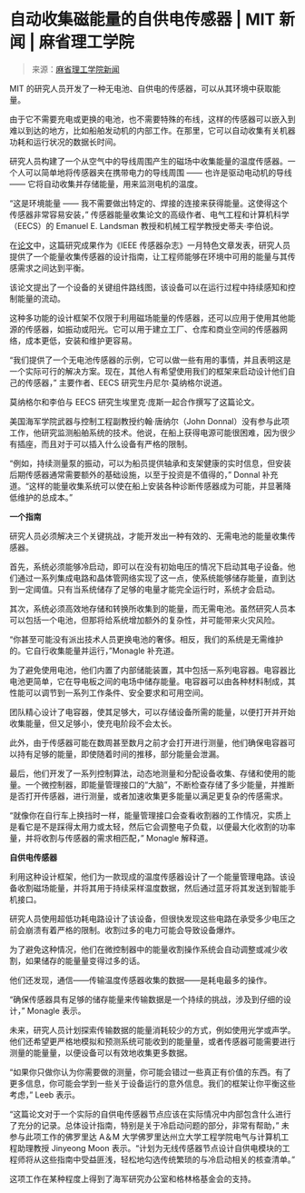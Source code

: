 <!--yml

类别：未分类

日期：2024 年 05 月 27 日 15:01:54

-->

# 自动收集磁能量的自供电传感器 | MIT 新闻 | 麻省理工学院

> 来源：[麻省理工学院新闻](https://news.mit.edu/2024/self-powered-sensor-harvests-magnetic-energy-0118)

MIT 的研究人员开发了一种无电池、自供电的传感器，可以从其环境中获取能量。

由于它不需要充电或更换的电池，也不需要特殊的布线，这样的传感器可以嵌入到难以到达的地方，比如船舶发动机的内部工作。在那里，它可以自动收集有关机器功耗和运行状况的数据长时间。

研究人员构建了一个从空气中的导线周围产生的磁场中收集能量的温度传感器。一个人可以简单地将传感器夹在携带电力的导线周围 —— 也许是驱动电动机的导线 —— 它将自动收集并存储能量，用来监测电机的温度。

“这是环境能量 —— 我不需要做出特定的、焊接的连接来获得能量。这使得这个传感器非常容易安装，” 传感器能量收集论文的高级作者、电气工程和计算机科学（EECS）的 Emanuel E. Landsman 教授和机械工程学教授史蒂夫·李伯说。

在[论文](https://ieeexplore.ieee.org/document/10341273)中，这篇研究成果作为《IEEE 传感器杂志》一月特色文章发表，研究人员提供了一个能量收集传感器的设计指南，让工程师能够在环境中可用的能量与其传感需求之间达到平衡。

该论文提出了一个设备的关键组件路线图，该设备可以在运行过程中持续感知和控制能量的流动。

这种多功能的设计框架不仅限于利用磁场能量的传感器，还可以应用于使用其他能源的传感器，如振动或阳光。它可以用于建立工厂、仓库和商业空间的传感器网络，成本更低，安装和维护更容易。

“我们提供了一个无电池传感器的示例，它可以做一些有用的事情，并且表明这是一个实际可行的解决方案。现在，其他人有希望使用我们的框架来启动设计他们自己的传感器，” 主要作者、EECS 研究生丹尼尔·莫纳格尔说道。

莫纳格尔和李伯与 EECS 研究生埃里克·庞斯一起合作撰写了这篇论文。

美国海军学院武器与控制工程副教授约翰·唐纳尔（John Donnal）没有参与此项工作，他研究监测船舶系统的技术。他说，在船上获得电源可能很困难，因为很少有插座，而且对于可以插入什么设备有严格的限制。

“例如，持续测量泵的振动，可以为船员提供轴承和支架健康的实时信息，但安装后期传感器通常需要额外的基础设施，以至于投资是不值得的，” Donnal 补充道。“这样的能量收集系统可以使在船上安装各种诊断传感器成为可能，并显著降低维护的总成本。”

**一个指南**

研究人员必须解决三个关键挑战，才能开发出一种有效的、无需电池的能量收集传感器。

首先，系统必须能够冷启动，即可以在没有初始电压的情况下启动其电子设备。他们通过一系列集成电路和晶体管网络实现了这一点，使系统能够储存能量，直到达到一定阈值。只有当系统储存了足够的电量才能完全运行时，系统才会启动。

其次，系统必须高效地存储和转换所收集到的能量，而无需电池。虽然研究人员本可以包括一个电池，但那将给系统增加额外的复杂性，并可能带来火灾风险。

“你甚至可能没有派出技术人员更换电池的奢侈。相反，我们的系统是无需维护的。它自行收集能量并运行，”Monagle 补充道。

为了避免使用电池，他们内置了内部储能装置，其中包括一系列电容器。电容器比电池更简单，它在导电板之间的电场中储存能量。电容器可以由各种材料制成，其性能可以调节到一系列工作条件、安全要求和可用空间。

团队精心设计了电容器，使其足够大，可以存储设备所需的能量，以便打开并开始收集能量，但又足够小，使充电阶段不会太长。

此外，由于传感器可能在数周甚至数月之前才会打开进行测量，他们确保电容器可以持有足够的能量，即使随着时间的推移，部分能量会泄漏。

最后，他们开发了一系列控制算法，动态地测量和分配设备收集、存储和使用的能量。一个微控制器，即能量管理接口的“大脑”，不断检查存储了多少能量，并推断是否打开传感器，进行测量，或者加速收集更多能量以满足更复杂的传感需求。

“就像你在自行车上换挡时一样，能量管理接口会查看收割器的工作情况，实质上是看它是不是踩得太用力或太轻，然后它会调整电子负载，以便最大化收割的功率量，并将收割与传感器的需求相匹配，” Monagle 解释道。

**自供电传感器**

利用这种设计框架，他们为一款现成的温度传感器设计了一个能量管理电路。该设备收割磁场能量，并将其用于持续采样温度数据，然后通过蓝牙将其发送到智能手机接口。

研究人员使用超低功耗电路设计了该设备，但很快发现这些电路在承受多少电压之前会崩溃有着严格的限制。收割过多的电力可能会导致设备爆炸。

为了避免这种情况，他们在微控制器中的能量收割操作系统会自动调整或减少收割，如果储存的能量量变得过多的话。

他们还发现，通信——传输温度传感器收集的数据——是耗电最多的操作。

“确保传感器具有足够的储存能量来传输数据是一个持续的挑战，涉及到仔细的设计，” Monagle 表示。

未来，研究人员计划探索传输数据的能量消耗较少的方式，例如使用光学或声学。他们还希望更严格地模拟和预测系统可能收到的能量量，或者传感器可能需要进行测量的能量量，以便设备可以有效地收集更多数据。

“如果你只做你认为你需要做的测量，你可能会错过一些真正有价值的东西。有了更多信息，你可能会学到一些关于设备运行的意外信息。我们的框架让你平衡这些考虑，” Leeb 表示。

“这篇论文对于一个实际的自供电传感器节点应该在实际情况中内部包含什么进行了充分的记录。总体设计指南，特别是关于冷启动问题的部分，非常有帮助，” 未参与此项工作的佛罗里达 A＆M 大学佛罗里达州立大学工程学院电气与计算机工程助理教授 Jinyeong Moon 表示。“计划为无线传感器节点设计自供电模块的工程师将从这些指南中受益匪浅，轻松地勾选传统繁琐的与冷启动相关的核查清单。”

这项工作在某种程度上得到了海军研究办公室和格林格基金会的支持。

